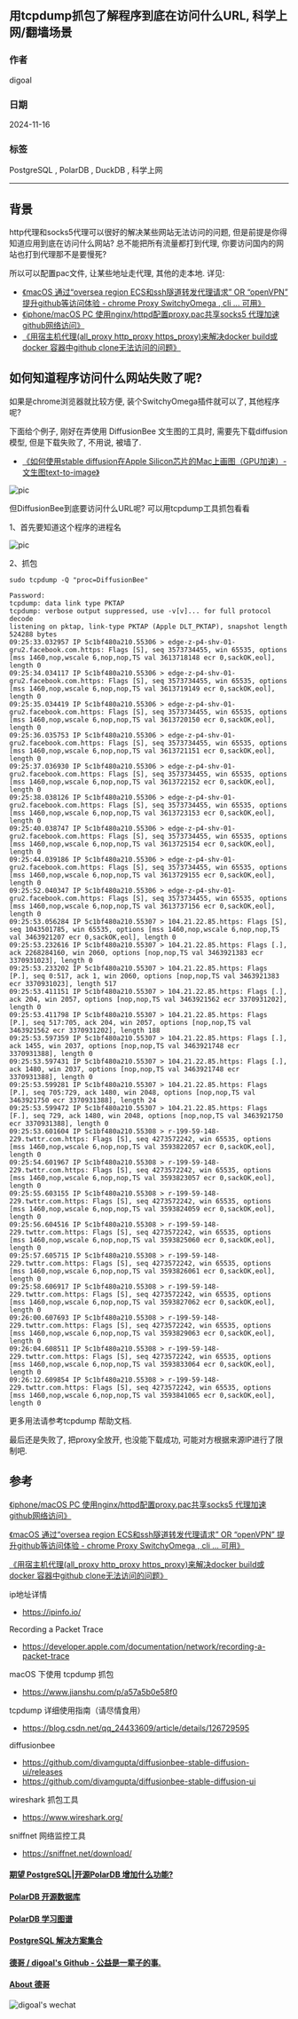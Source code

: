 ## 用tcpdump抓包了解程序到底在访问什么URL, 科学上网/翻墙场景    
                                                                            
### 作者                                                                 
digoal                                                                   
                                                                                   
### 日期                                                                                 
2024-11-16                                                
                                          
### 标签                                                               
PostgreSQL , PolarDB , DuckDB , 科学上网     
                                                                                                       
----                                                                                
                                                                                              
## 背景    
http代理和socks5代理可以很好的解决某些网站无法访问的问题, 但是前提是你得知道应用到底在访问什么网站? 总不能把所有流量都打到代理, 你要访问国内的网站也打到代理那不是要慢死?  
  
所以可以配置pac文件, 让某些地址走代理, 其他的走本地.  详见:    
- [《macOS 通过“oversea region ECS和ssh隧道转发代理请求” OR “openVPN” 提升github等访问体验 - chrome Proxy SwitchyOmega , cli ... 可用》](../202310/20231029_01.md)    
- [《iphone/macOS PC 使用nginx/httpd配置proxy.pac共享socks5 代理加速github网络访问》](../202405/20240505_02.md)    
- [《用宿主机代理(all_proxy http_proxy https_proxy)来解决docker build或docker 容器中github clone无法访问的问题》](../202403/20240327_01.md)    
  
## 如何知道程序访问什么网站失败了呢?      
如果是chrome浏览器就比较方便, 装个SwitchyOmega插件就可以了, 其他程序呢?   
  
下面给个例子, 刚好在弄使用 DiffusionBee 文生图的工具时, 需要先下载diffusion模型, 但是下载失败了, 不用说, 被墙了.   
- [《如何使用stable diffusion在Apple Silicon芯片的Mac上画图（GPU加速）- 文生图text-to-image》](../202411/20241115_02.md)    
  
![pic](20241116_01_pic_001.png)  
  
但DiffusionBee到底要访问什么URL呢? 可以用tcpdump工具抓包看看  
  
1、首先要知道这个程序的进程名  
  
![pic](20241116_01_pic_002.png)  
  
2、抓包  
```  
sudo tcpdump -Q "proc=DiffusionBee"   
```  
  
```  
Password:  
tcpdump: data link type PKTAP  
tcpdump: verbose output suppressed, use -v[v]... for full protocol decode  
listening on pktap, link-type PKTAP (Apple DLT_PKTAP), snapshot length 524288 bytes  
09:25:33.032957 IP 5c1bf480a210.55306 > edge-z-p4-shv-01-gru2.facebook.com.https: Flags [S], seq 3573734455, win 65535, options [mss 1460,nop,wscale 6,nop,nop,TS val 3613718148 ecr 0,sackOK,eol], length 0  
09:25:34.034117 IP 5c1bf480a210.55306 > edge-z-p4-shv-01-gru2.facebook.com.https: Flags [S], seq 3573734455, win 65535, options [mss 1460,nop,wscale 6,nop,nop,TS val 3613719149 ecr 0,sackOK,eol], length 0  
09:25:35.034419 IP 5c1bf480a210.55306 > edge-z-p4-shv-01-gru2.facebook.com.https: Flags [S], seq 3573734455, win 65535, options [mss 1460,nop,wscale 6,nop,nop,TS val 3613720150 ecr 0,sackOK,eol], length 0  
09:25:36.035753 IP 5c1bf480a210.55306 > edge-z-p4-shv-01-gru2.facebook.com.https: Flags [S], seq 3573734455, win 65535, options [mss 1460,nop,wscale 6,nop,nop,TS val 3613721151 ecr 0,sackOK,eol], length 0  
09:25:37.036930 IP 5c1bf480a210.55306 > edge-z-p4-shv-01-gru2.facebook.com.https: Flags [S], seq 3573734455, win 65535, options [mss 1460,nop,wscale 6,nop,nop,TS val 3613722152 ecr 0,sackOK,eol], length 0  
09:25:38.038126 IP 5c1bf480a210.55306 > edge-z-p4-shv-01-gru2.facebook.com.https: Flags [S], seq 3573734455, win 65535, options [mss 1460,nop,wscale 6,nop,nop,TS val 3613723153 ecr 0,sackOK,eol], length 0  
09:25:40.038747 IP 5c1bf480a210.55306 > edge-z-p4-shv-01-gru2.facebook.com.https: Flags [S], seq 3573734455, win 65535, options [mss 1460,nop,wscale 6,nop,nop,TS val 3613725154 ecr 0,sackOK,eol], length 0  
09:25:44.039186 IP 5c1bf480a210.55306 > edge-z-p4-shv-01-gru2.facebook.com.https: Flags [S], seq 3573734455, win 65535, options [mss 1460,nop,wscale 6,nop,nop,TS val 3613729155 ecr 0,sackOK,eol], length 0  
09:25:52.040347 IP 5c1bf480a210.55306 > edge-z-p4-shv-01-gru2.facebook.com.https: Flags [S], seq 3573734455, win 65535, options [mss 1460,nop,wscale 6,nop,nop,TS val 3613737156 ecr 0,sackOK,eol], length 0  
09:25:53.056284 IP 5c1bf480a210.55307 > 104.21.22.85.https: Flags [S], seq 1043501785, win 65535, options [mss 1460,nop,wscale 6,nop,nop,TS val 3463921207 ecr 0,sackOK,eol], length 0  
09:25:53.232616 IP 5c1bf480a210.55307 > 104.21.22.85.https: Flags [.], ack 2268284160, win 2060, options [nop,nop,TS val 3463921383 ecr 3370931023], length 0  
09:25:53.233202 IP 5c1bf480a210.55307 > 104.21.22.85.https: Flags [P.], seq 0:517, ack 1, win 2060, options [nop,nop,TS val 3463921383 ecr 3370931023], length 517  
09:25:53.411151 IP 5c1bf480a210.55307 > 104.21.22.85.https: Flags [.], ack 204, win 2057, options [nop,nop,TS val 3463921562 ecr 3370931202], length 0  
09:25:53.411798 IP 5c1bf480a210.55307 > 104.21.22.85.https: Flags [P.], seq 517:705, ack 204, win 2057, options [nop,nop,TS val 3463921562 ecr 3370931202], length 188  
09:25:53.597359 IP 5c1bf480a210.55307 > 104.21.22.85.https: Flags [.], ack 1455, win 2037, options [nop,nop,TS val 3463921748 ecr 3370931388], length 0  
09:25:53.597431 IP 5c1bf480a210.55307 > 104.21.22.85.https: Flags [.], ack 1480, win 2037, options [nop,nop,TS val 3463921748 ecr 3370931388], length 0  
09:25:53.599281 IP 5c1bf480a210.55307 > 104.21.22.85.https: Flags [P.], seq 705:729, ack 1480, win 2048, options [nop,nop,TS val 3463921750 ecr 3370931388], length 24  
09:25:53.599472 IP 5c1bf480a210.55307 > 104.21.22.85.https: Flags [F.], seq 729, ack 1480, win 2048, options [nop,nop,TS val 3463921750 ecr 3370931388], length 0  
09:25:53.601604 IP 5c1bf480a210.55308 > r-199-59-148-229.twttr.com.https: Flags [S], seq 4273572242, win 65535, options [mss 1460,nop,wscale 6,nop,nop,TS val 3593822057 ecr 0,sackOK,eol], length 0  
09:25:54.601967 IP 5c1bf480a210.55308 > r-199-59-148-229.twttr.com.https: Flags [S], seq 4273572242, win 65535, options [mss 1460,nop,wscale 6,nop,nop,TS val 3593823057 ecr 0,sackOK,eol], length 0  
09:25:55.603155 IP 5c1bf480a210.55308 > r-199-59-148-229.twttr.com.https: Flags [S], seq 4273572242, win 65535, options [mss 1460,nop,wscale 6,nop,nop,TS val 3593824059 ecr 0,sackOK,eol], length 0  
09:25:56.604516 IP 5c1bf480a210.55308 > r-199-59-148-229.twttr.com.https: Flags [S], seq 4273572242, win 65535, options [mss 1460,nop,wscale 6,nop,nop,TS val 3593825060 ecr 0,sackOK,eol], length 0  
09:25:57.605715 IP 5c1bf480a210.55308 > r-199-59-148-229.twttr.com.https: Flags [S], seq 4273572242, win 65535, options [mss 1460,nop,wscale 6,nop,nop,TS val 3593826061 ecr 0,sackOK,eol], length 0  
09:25:58.606917 IP 5c1bf480a210.55308 > r-199-59-148-229.twttr.com.https: Flags [S], seq 4273572242, win 65535, options [mss 1460,nop,wscale 6,nop,nop,TS val 3593827062 ecr 0,sackOK,eol], length 0  
09:26:00.607693 IP 5c1bf480a210.55308 > r-199-59-148-229.twttr.com.https: Flags [S], seq 4273572242, win 65535, options [mss 1460,nop,wscale 6,nop,nop,TS val 3593829063 ecr 0,sackOK,eol], length 0  
09:26:04.608511 IP 5c1bf480a210.55308 > r-199-59-148-229.twttr.com.https: Flags [S], seq 4273572242, win 65535, options [mss 1460,nop,wscale 6,nop,nop,TS val 3593833064 ecr 0,sackOK,eol], length 0  
09:26:12.609854 IP 5c1bf480a210.55308 > r-199-59-148-229.twttr.com.https: Flags [S], seq 4273572242, win 65535, options [mss 1460,nop,wscale 6,nop,nop,TS val 3593841065 ecr 0,sackOK,eol], length 0  
```  
  
更多用法请参考tcpdump 帮助文档.  
  
  
最后还是失败了, 把proxy全放开, 也没能下载成功, 可能对方根据来源IP进行了限制吧.    
  
## 参考  
[《iphone/macOS PC 使用nginx/httpd配置proxy.pac共享socks5 代理加速github网络访问》](../202405/20240505_02.md)    
  
[《macOS 通过“oversea region ECS和ssh隧道转发代理请求” OR “openVPN” 提升github等访问体验 - chrome Proxy SwitchyOmega , cli ... 可用》](../202310/20231029_01.md)    
  
[《用宿主机代理(all_proxy http_proxy https_proxy)来解决docker build或docker 容器中github clone无法访问的问题》](../202403/20240327_01.md)    
  
ip地址详情  
- https://ipinfo.io/  
  
Recording a Packet Trace  
- https://developer.apple.com/documentation/network/recording-a-packet-trace  
  
macOS 下使用 tcpdump 抓包  
- https://www.jianshu.com/p/a57a5b0e58f0  
  
tcpdump 详细使用指南（请尽情食用）  
- https://blog.csdn.net/qq_24433609/article/details/126729595  
  
diffusionbee  
- https://github.com/divamgupta/diffusionbee-stable-diffusion-ui/releases  
- https://github.com/divamgupta/diffusionbee-stable-diffusion-ui  
  
wireshark 抓包工具  
- https://www.wireshark.org/  
  
sniffnet 网络监控工具  
- https://sniffnet.net/download/  
  
  
#### [期望 PostgreSQL|开源PolarDB 增加什么功能?](https://github.com/digoal/blog/issues/76 "269ac3d1c492e938c0191101c7238216")
  
  
#### [PolarDB 开源数据库](https://openpolardb.com/home "57258f76c37864c6e6d23383d05714ea")
  
  
#### [PolarDB 学习图谱](https://www.aliyun.com/database/openpolardb/activity "8642f60e04ed0c814bf9cb9677976bd4")
  
  
#### [PostgreSQL 解决方案集合](../201706/20170601_02.md "40cff096e9ed7122c512b35d8561d9c8")
  
  
#### [德哥 / digoal's Github - 公益是一辈子的事.](https://github.com/digoal/blog/blob/master/README.md "22709685feb7cab07d30f30387f0a9ae")
  
  
#### [About 德哥](https://github.com/digoal/blog/blob/master/me/readme.md "a37735981e7704886ffd590565582dd0")
  
  
![digoal's wechat](../pic/digoal_weixin.jpg "f7ad92eeba24523fd47a6e1a0e691b59")
  
